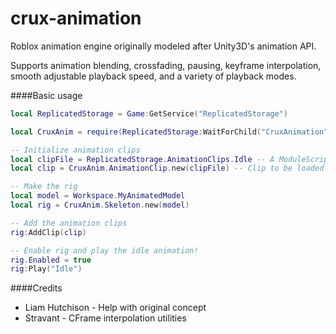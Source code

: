 crux-animation
==============

Roblox animation engine originally modeled after Unity3D's animation API.

Supports animation blending, crossfading, pausing, keyframe interpolation, smooth adjustable playback speed, and a variety of playback modes.

####Basic usage

```lua
local ReplicatedStorage = Game:GetService("ReplicatedStorage")

local CruxAnim = require(ReplicatedStorage:WaitForChild("CruxAnimation")) -- Require the module (animation.lua)

-- Initialize animation clips
local clipFile = ReplicatedStorage.AnimationClips.Idle -- A ModuleScript containing the formatted animation file
local clip = CruxAnim.AnimationClip.new(clipFile) -- Clip to be loaded into the rig

-- Make the rig
local model = Workspace.MyAnimatedModel
local rig = CruxAnim.Skeleton.new(model)

-- Add the animation clips
rig:AddClip(clip)

-- Enable rig and play the idle animation!
rig.Enabled = true
rig:Play("Idle")
```

####Credits
- Liam Hutchison - Help with original concept
- Stravant - CFrame interpolation utilities
